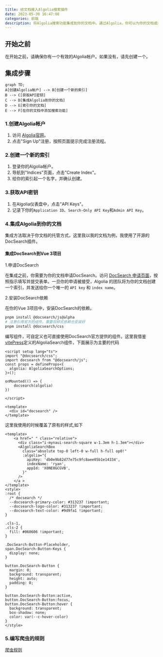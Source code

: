```yaml
---
title: 给文档接入Algolia搜索插件
date: 2023-05-30 16:47:08
categories: 前端
description: 将Algolia搜索功能集成到你的文档中。通过Algolia，你可以为你的文档或网站提供强大的搜索能力。
---
```


## 开始之前

在开始之前，请确保你有一个有效的Algolia帐户。如果没有，请先创建一个。

## 集成步骤

```mermaid
graph TD;
A[创建Algolia帐户] --> B[创建一个新的索引]
B --> C[获取API密钥]
C --> D[集成Algolia到你的文档]
D --> E[索引你的文档]
E --> F[在你的文档中添加搜索功能]
```

### 1.创建Algolia帐户

1. 访问 [Algolia官网](https://www.algolia.com/)。
2. 点击"Sign Up"注册，按照页面提示完成注册流程。

### 2.创建一个新的索引

1. 登录你的Algolia帐户。
2. 导航到"Indices"页面，点击"Create Index"。
3. 给你的索引起一个名字，并确认创建。

### 3.获取API密钥

1. 在Algolia仪表盘中，点击"API Keys"。
2. 记录下你的`Application ID`、`Search-Only API Key`和`Admin API Key`。

### 4.集成Algolia到你的文档

集成方法取决于你文档的托管方式，这里我以我的文档为例，我使用了开源的DocSearch插件。
#### 集成DocSearch到Vue 3项目

1.申请DocSearch

在集成之前，你需要为你的文档申请DocSearch。访问 [DocSearch 申请页面](https://docsearch.algolia.com/apply/)，按照指示填写并提交表单。一旦你的申请被接受，Algolia 的团队将为你的文档创建一个索引，并发送给你一个唯一的 `API key` 和 `index name`。

2.安装DocSearch依赖

在你的Vue 3项目中，安装DocSearch的依赖。

```bash
pnpm install @docsearch/js@alpha
# 注意引用官方的组件，需要将样式依赖也安装好
pnpm install @docsearch/css
```

编写组件，可自定义也可直接使用DocSearch官方提供的组件。这里我借鉴[vitePress](https://github.com/vuejs/vitepress/blob/main/src/client/theme-default/components/VPAlgoliaSearchBox.vue)定义的AlgoliaSearch组件，下面展示为主要的代码
```vue
<script setup lang="ts">
import "@docsearch/css";
import docsearch from "@docsearch/js";
const props = defineProps<{
  algolia: AlgoliaSearchOptions;
}>();

onMounted(() => {
    docsearch(algolia)
})

</script>

<template>
  <div id="docsearch" />
</template>
```

这里我使用的时候覆盖了原有的样式,如下
```vue
<template>
    <a href=" " class="relative">
      <div class="i-mynaui-search-square w-1.3em h-1.3em"></div>
      <AlgoliaSearchBox
        class="absolute top-0 left-0 w-full h-full op0!"
        :algolia="{
          apiKey: 'db0e9b82d77e75c9fc8aee05b1e14334',
          indexName: 'ryan',
          appId: 'X0NE0GCGVB',
        }"
      />
    </a >
</template>
<style>
:root {
  /* docsearch */
  --docsearch-primary-color: #313237 !important;
  --docsearch-logo-color: #313237 !important;
  --docsearch-text-color: #9d9fa1 !important;
}

.cls-1,
.cls-2 {
  fill: #060606 !important;
}

.DocSearch-Button-Placeholder,
span.DocSearch-Button-Keys {
  display: none;
}

button.DocSearch-Button {
  margin: 0;
  background: transparent;
  height: auto;
  padding: 0;
}

button.DocSearch-Button:active,
button.DocSearch-Button:focus,
button.DocSearch-Button:hover {
  background: transparent;
  box-shadow: none;
  color: var(--c-hover-color)
}
</style>
```

### 5.编写爬虫的规则

[爬虫规则](https://github.com/rr210/docs-crawler)